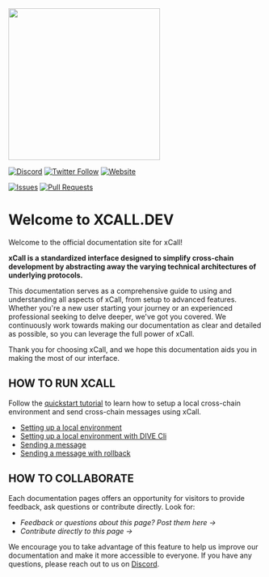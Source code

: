 <img src="https://www.xcall.dev/images/xcall.svg" width="300">

[![Discord](https://img.shields.io/discord/880651922682560582?logo=discord)](https://discord.gg/b5QvCXJjJM)
[![Twitter Follow](https://img.shields.io/twitter/follow/helloiconworld?style=social)](https://twitter.com/helloiconworld)
[![Website](https://img.shields.io/badge/Website-xcall.dev-blue)](https://www.xcall.dev)

[![Issues](https://img.shields.io/github/issues/icon-project/xcall.dev)](https://github.com/icon-project/xcall.dev/issues)
[![Pull Requests](https://img.shields.io/github/issues-pr/icon-project/xcall.dev)](https://github.com/icon-project/xcall.dev/pulls)

# Welcome to XCALL.DEV

Welcome to the official documentation site for xCall! 

**xCall is a standardized interface designed to simplify cross-chain development by abstracting away the varying technical architectures of underlying protocols.**

This documentation serves as a comprehensive guide to using and understanding all aspects of xCall, from setup to advanced features. Whether you're a new user starting your journey or an experienced professional seeking to delve deeper, we've got you covered. We continuously work towards making our documentation as clear and detailed as possible, so you can leverage the full power of xCall. 

Thank you for choosing xCall, and we hope this documentation aids you in making the most of our interface.

## HOW TO RUN XCALL

Follow the [quickstart tutorial](https://www.xcall.dev/quickstart) to learn how to setup a local cross-chain environment and send cross-chain messages using xCall.
* [Setting up a local environment](https://www.xcall.dev/quickstart/setting-up-a-local-environment)
* [Setting up a local environment with DIVE Cli](https://www.xcall.dev/quickstart/setting-up-a-local-environment-with-dive-cli)
* [Sending a message](https://www.xcall.dev/quickstart/sending-a-message)
* [Sending a message with rollback](https://www.xcall.dev/quickstart/sending-a-message-with-rollback)

## HOW TO COLLABORATE

Each documentation pages offers an opportunity for visitors to provide feedback, ask questions or contribute directly. Look for:

* *Feedback or questions about this page? Post them here →*
* *Contribute directly to this page →*

We encourage you to take advantage of this feature to help us improve our documentation and make it more accessible to everyone. If you have any questions, please reach out to us on [Discord](https://icon.community/icondiscord/).


